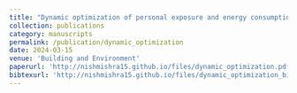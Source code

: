```yaml
---
title: "Dynamic optimization of personal exposure and energy consumption while ensuring thermal comfort in a test house"
collection: publications
category: manuscripts
permalink: /publication/dynamic_optimization
date: 2024-03-15
venue: 'Building and Environment'
paperurl: 'http://nishmishra15.github.io/files/dynamic_optimization.pdf'
bibtexurl: 'http://nishmishra15.github.io/files/dynamic_optimization_bib.bib'
---
```

